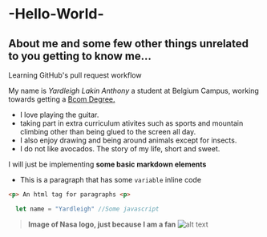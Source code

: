 # -Hello-World-
## About me and some few other things unrelated to you getting to know me...
Learning GitHub's pull request workflow

My name is *Yardleigh Lakin Anthony* a student at Belgium Campus, working towards getting a [Bcom Degree.](https://www.belgiumcampus.ac.za/bachelor-of-computing)

- I love playing the guitar.
- taking part in extra curriculum ativites such as sports and mountain climbing other than being glued to the screen all day.
- I also enjoy drawing and being around animals except for insects.
- I do not like avocados. The story of my life, short and sweet.

I will just be implementing **some basic markdown elements**

- This is a paragraph that has some `variable` inline code

```html
<p> An html tag for paragraphs <p>
```
  
```javascript
  let name = "Yardleigh" //Some javascript
```

> **Image of Nasa logo, just because I am a fan**
![alt text](https://www.nasa.gov/sites/default/files/thumbnails/image/nasa-logo-web-rgb.png)

